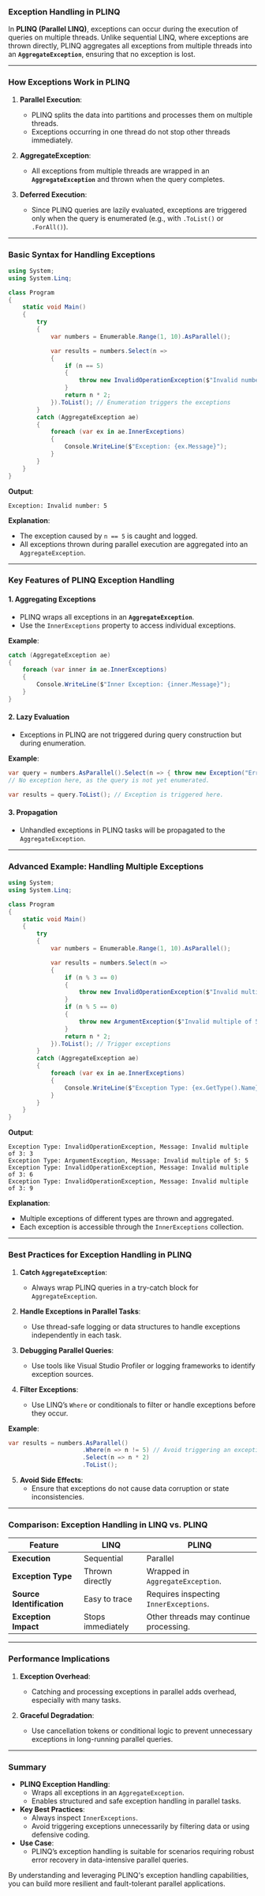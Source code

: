 ### **Exception Handling in PLINQ**

In **PLINQ (Parallel LINQ)**, exceptions can occur during the execution of queries on multiple threads. Unlike sequential LINQ, where exceptions are thrown directly, PLINQ aggregates all exceptions from multiple threads into an **`AggregateException`**, ensuring that no exception is lost.

---

### **How Exceptions Work in PLINQ**

1. **Parallel Execution**:
   - PLINQ splits the data into partitions and processes them on multiple threads.
   - Exceptions occurring in one thread do not stop other threads immediately.

2. **AggregateException**:
   - All exceptions from multiple threads are wrapped in an **`AggregateException`** and thrown when the query completes.

3. **Deferred Execution**:
   - Since PLINQ queries are lazily evaluated, exceptions are triggered only when the query is enumerated (e.g., with `.ToList()` or `.ForAll()`).

---

### **Basic Syntax for Handling Exceptions**

```csharp
using System;
using System.Linq;

class Program
{
    static void Main()
    {
        try
        {
            var numbers = Enumerable.Range(1, 10).AsParallel();

            var results = numbers.Select(n =>
            {
                if (n == 5)
                {
                    throw new InvalidOperationException($"Invalid number: {n}");
                }
                return n * 2;
            }).ToList(); // Enumeration triggers the exceptions
        }
        catch (AggregateException ae)
        {
            foreach (var ex in ae.InnerExceptions)
            {
                Console.WriteLine($"Exception: {ex.Message}");
            }
        }
    }
}
```

**Output**:
```
Exception: Invalid number: 5
```

**Explanation**:
- The exception caused by `n == 5` is caught and logged.
- All exceptions thrown during parallel execution are aggregated into an `AggregateException`.

---

### **Key Features of PLINQ Exception Handling**

#### **1. Aggregating Exceptions**
- PLINQ wraps all exceptions in an **`AggregateException`**.
- Use the `InnerExceptions` property to access individual exceptions.

**Example**:
```csharp
catch (AggregateException ae)
{
    foreach (var inner in ae.InnerExceptions)
    {
        Console.WriteLine($"Inner Exception: {inner.Message}");
    }
}
```

#### **2. Lazy Evaluation**
- Exceptions in PLINQ are not triggered during query construction but during enumeration.

**Example**:
```csharp
var query = numbers.AsParallel().Select(n => { throw new Exception("Error!"); });
// No exception here, as the query is not yet enumerated.

var results = query.ToList(); // Exception is triggered here.
```

#### **3. Propagation**
- Unhandled exceptions in PLINQ tasks will be propagated to the `AggregateException`.

---

### **Advanced Example: Handling Multiple Exceptions**

```csharp
using System;
using System.Linq;

class Program
{
    static void Main()
    {
        try
        {
            var numbers = Enumerable.Range(1, 10).AsParallel();

            var results = numbers.Select(n =>
            {
                if (n % 3 == 0)
                {
                    throw new InvalidOperationException($"Invalid multiple of 3: {n}");
                }
                if (n % 5 == 0)
                {
                    throw new ArgumentException($"Invalid multiple of 5: {n}");
                }
                return n * 2;
            }).ToList(); // Trigger exceptions
        }
        catch (AggregateException ae)
        {
            foreach (var ex in ae.InnerExceptions)
            {
                Console.WriteLine($"Exception Type: {ex.GetType().Name}, Message: {ex.Message}");
            }
        }
    }
}
```

**Output**:
```
Exception Type: InvalidOperationException, Message: Invalid multiple of 3: 3
Exception Type: ArgumentException, Message: Invalid multiple of 5: 5
Exception Type: InvalidOperationException, Message: Invalid multiple of 3: 6
Exception Type: InvalidOperationException, Message: Invalid multiple of 3: 9
```

**Explanation**:
- Multiple exceptions of different types are thrown and aggregated.
- Each exception is accessible through the `InnerExceptions` collection.

---

### **Best Practices for Exception Handling in PLINQ**

1. **Catch `AggregateException`**:
   - Always wrap PLINQ queries in a try-catch block for `AggregateException`.

2. **Handle Exceptions in Parallel Tasks**:
   - Use thread-safe logging or data structures to handle exceptions independently in each task.

3. **Debugging Parallel Queries**:
   - Use tools like Visual Studio Profiler or logging frameworks to identify exception sources.

4. **Filter Exceptions**:
   - Use LINQ’s `Where` or conditionals to filter or handle exceptions before they occur.

**Example**:
```csharp
var results = numbers.AsParallel()
                     .Where(n => n != 5) // Avoid triggering an exception
                     .Select(n => n * 2)
                     .ToList();
```

5. **Avoid Side Effects**:
   - Ensure that exceptions do not cause data corruption or state inconsistencies.

---

### **Comparison: Exception Handling in LINQ vs. PLINQ**

| **Feature**               | **LINQ**                                | **PLINQ**                                  |
|---------------------------|-----------------------------------------|-------------------------------------------|
| **Execution**             | Sequential                             | Parallel                                   |
| **Exception Type**        | Thrown directly                        | Wrapped in `AggregateException`.          |
| **Source Identification** | Easy to trace                         | Requires inspecting `InnerExceptions`.    |
| **Exception Impact**      | Stops immediately                     | Other threads may continue processing.    |

---

### **Performance Implications**

1. **Exception Overhead**:
   - Catching and processing exceptions in parallel adds overhead, especially with many tasks.

2. **Graceful Degradation**:
   - Use cancellation tokens or conditional logic to prevent unnecessary exceptions in long-running parallel queries.

---

### **Summary**

- **PLINQ Exception Handling**:
  - Wraps all exceptions in an `AggregateException`.
  - Enables structured and safe exception handling in parallel tasks.
- **Key Best Practices**:
  - Always inspect `InnerExceptions`.
  - Avoid triggering exceptions unnecessarily by filtering data or using defensive coding.
- **Use Case**:
  - PLINQ’s exception handling is suitable for scenarios requiring robust error recovery in data-intensive parallel queries.

By understanding and leveraging PLINQ's exception handling capabilities, you can build more resilient and fault-tolerant parallel applications.
